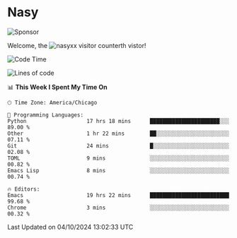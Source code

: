 # Nasy

<!--
<p align="center">
<img height="200" src="https://github-readme-stats.vercel.app/api?username=nasyxx&count_private=true&show_icons=true&theme=dracula&include_all_commits=true"/>
<img height="200" src="https://github-readme-stats.vercel.app/api/top-langs/?username=nasyxx&theme=dracula&hide=html,jupyter+notebook&count_private=true&show_icons=true"/>
</p>

  
----------------
-->

![Sponsor](https://img.shields.io/static/v1.svg?label=Sponsor&message=%E2%9D%A4&logo=GitHub&style=flat&color=pink)
 
Welcome, the ![nasyxx visitor counter](https://count.getloli.com/get/@nasyxx?theme=rule34)th vistor!
 
<!--START_SECTION:waka-->
![Code Time](http://img.shields.io/badge/Code%20Time-4%2C688%20hrs%2053%20mins-blue)

![Lines of code](https://img.shields.io/badge/From%20Hello%20World%20I%27ve%20Written-6.4%20million%20lines%20of%20code-blue)

📊 **This Week I Spent My Time On** 

```text
🕑︎ Time Zone: America/Chicago

💬 Programming Languages: 
Python                   17 hrs 18 mins      ██████████████████████░░░   89.00 % 
Other                    1 hr 22 mins        ██░░░░░░░░░░░░░░░░░░░░░░░   07.11 % 
Git                      24 mins             █░░░░░░░░░░░░░░░░░░░░░░░░   02.08 % 
TOML                     9 mins              ░░░░░░░░░░░░░░░░░░░░░░░░░   00.82 % 
Emacs Lisp               8 mins              ░░░░░░░░░░░░░░░░░░░░░░░░░   00.74 % 

🔥 Editors: 
Emacs                    19 hrs 22 mins      █████████████████████████   99.68 % 
Chrome                   3 mins              ░░░░░░░░░░░░░░░░░░░░░░░░░   00.32 % 
```


 Last Updated on 04/10/2024 13:02:33 UTC
<!--END_SECTION:waka-->

<!-- ![visitors](https://visitor-badge.laobi.icu/badge?page_id=nasyxx.nasyxx) -->
